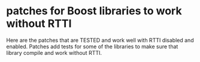 patches for Boost libraries to work without RTTI 
==========

Here are the patches that are TESTED and work well with RTTI disabled and enabled. 
Patches add tests for some of the libraries to make sure that library compile and work without RTTI.
